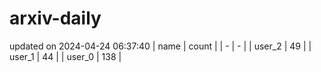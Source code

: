 # arxiv-daily
updated on 2024-04-24 06:37:40
| name | count |
| - | - |
| user_2 | 49 |
| user_1 | 44 |
| user_0 | 138 |
